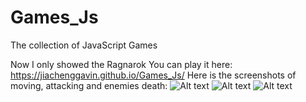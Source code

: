 # Games_Js
The collection of JavaScript Games

Now I only showed the Ragnarok
You can play it here:
https://jiachenggavin.github.io/Games_Js/
Here is the screenshots of moving, attacking and enemies death:
![Alt text](https://github.com/Jiachenggavin/Games_Js/blob/master/screenshot/move.png)
![Alt text](https://github.com/Jiachenggavin/Games_Js/blob/master/screenshot/attack.png)
![Alt text](https://github.com/Jiachenggavin/Games_Js/blob/master/screenshot/die.png)
